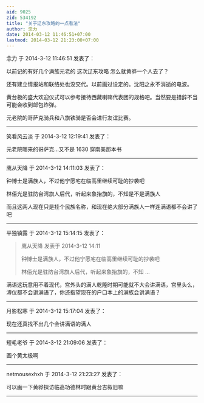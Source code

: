 ```yaml
---
aid: 9025
zid: 534192
title: "关于辽东攻略的一点看法"
author: 念力
date: 2014-03-12 11:46:51+07:00
lastmod: 2014-03-12 21:23:00+07:00
---
```


念力 于 2014-3-12 11:46:51 发表了：

以前记的有好几个满族元老的 这次辽东攻略 怎么就黄骅一个人去了？

还有建立情报站和联络处也没交代。以前画过设定的。沈阳之永不消逝的电波。

黄台极的盛大欢迎仪式可以参考接待西藏喇嘛代表团的规格吧。当然要是措辞不当可能会收到邮包炸弹。

元老院的哥萨克骑兵和八旗铁骑是否会进行友谊比赛。

---

笑看风云淡 于 2014-3-12 12:19:41 发表了：

元老院哪来的哥萨克...又不是 1630 穿南美那本书

---

鹰从天降 于 2014-3-12 14:11:03 发表了：

钟博士是满族人，不过他宁愿宅在临高里继续可耻的抄袭吧

林佰光是驻防台湾旗人后代，听起来象抬旗的，不知是不是满族人

而且这两人现在只是挂个民族名称，和现在绝大部分满族人一样连满语都不会讲了吧

---

平独镇露 于 2014-3-12 15:14:15 发表了：

> 鹰从天降 发表于 2014-3-12 14:11
>
> 钟博士是满族人，不过他宁愿宅在临高里继续可耻的抄袭吧
>
> 林佰光是驻防台湾旗人后代，听起来象抬旗的，不知 ...

满语这玩意用不着现代，宫外头的满人乾隆时期可能就不大会讲满语，宫里头么，溥仪都不会讲满语了，你还指望现在的户口本上的满族会讲满语？

---

月影松寒 于 2014-3-12 15:17:04 发表了：

现在还真找不出几个会讲满语的满人

---

短毛老爷 于 2014-3-12 21:09:06 发表了：

画个黄太极啊

---

netmousexhxh 于 2014-3-12 21:23:27 发表了：

可以画一下黄骅探访临高功德林时跟黄台吉叙旧嘛

---
